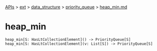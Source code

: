 [APIs](../../../index.md) > [ext](../../index.md) > [data_structure](../index.md) > [priority_queue](./index.md) > [heap_min.md]()

# heap_min

```
heap_min[S: HasLtCollectionElement]() -> PriorityQueue[S]
heap_min[S: HasLtCollectionElement](v: List[S]) -> PriorityQueue[S]
```
